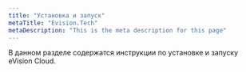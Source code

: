 ```yaml
---
title: "Установка и запуск"
metaTitle: "Evision.Tech"
metaDescription: "This is the meta description for this page"
---
```


В данном разделе содержатся инструкции по установке и запуску eVision Cloud.
